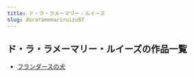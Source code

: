 ```yaml
---
title: ド・ラ・ラメーマリー・ルイーズ
slug: doraramemariruizu87
---
```


## ド・ラ・ラメーマリー・ルイーズの作品一覧

- [フランダースの犬](hurandasunoquan-8a0)
